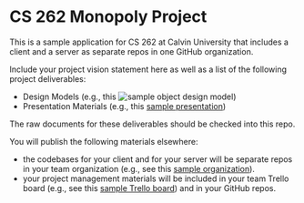 # CS 262 Monopoly Project

This is a sample application for CS 262 at Calvin University that includes a
client and a server as separate repos in one GitHub organization.

Include your project vision statement here as well as a list of the following 
project deliverables:

- Design Models (e.g., this ![sample object design model](https://github.com/calvin-cs262-organization/monopoly-project/blob/master/design/drawioClass.png))
- Presentation Materials (e.g., this [sample presentation]())

The raw documents for these deliverables should be checked into this repo.

You will publish the following materials elsewhere:

- the codebases for your client and for your server will be separate repos
in your team organization 
(e.g., see this [sample organization](https://github.com/calvin-cs262-organization/)).
- your project management materials will be included in your team Trello board 
(e.g., see this [sample Trello board](https://trello.com/b/WpvdqCbd/cs262-overview)) 
and in your GitHub repos. 
